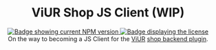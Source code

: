 <div align="center">
    <h1>ViUR Shop JS Client (WIP)</h1>
    <a href="https://www.npmjs.com/package/@viur/viur-shop-client">
        <img alt="Badge showing current NPM version" title="PyPI" src="https://img.shields.io/npm/v/@viur/viur-shop-client">
    </a>
    <a href="LICENSE">
        <img src="https://img.shields.io/github/license/viur-framework/viur-shop-client" alt="Badge displaying the license" title="License badge">
    </a>
    <br>
    On the way to becoming a JS Client for the <a href="https://www.viur.dev">ViUR</a> <a href="https://github.com/viur-framework/viur-shop">shop backend plugin</a>.
</div>
